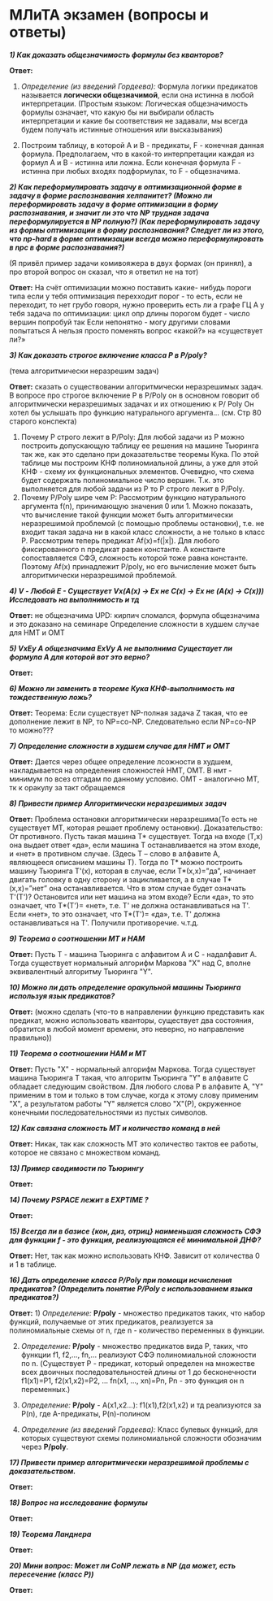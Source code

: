 # МЛиТА экзамен (вопросы и ответы)

***1) Как доказать общезначимость формулы без кванторов?***

**Ответ:**
1) *Определение (из введений Гордеева):* Формула логики предикатов называется **логически общезначимой**, если она истинна в любой интерпретации.
(Простым языком: Логическая общезначимость формулы означает, что какую бы ни выбирали область интерпретации и какие бы соответствия не задавали, мы всегда будем получать истинные отношения или высказывания)

2) Построим таблицу, в которой A и B - предикаты, F - конечная данная формула. Предполагаем, что в какой-то интерпретации каждая из формул A и B - истинна или ложна. Если конечная формула F - истинна при любых входях подформулах, то F - общезначима.

***2) Как переформулировать задачу в оптимизационной форме в задачу в форме распознавания хелпанитет? (Можно ли переформировать задачу в форме оптимизации в форму распознавания, и значит ли это что NP трудная задача переформулируется в NP полную?) (Как переформулировать задачу из формы оптимизации в форму распознавания? Следует ли из этого, что np-hard в форме оптимизации всегда можно переформулировать в npc в форме распознавания?)***

(Я привёл пример задачи комивояжера в двух формах (он принял), а про второй вопрос он сказал, что я ответил не на тот)

**Ответ:** На счёт оптимизации
можно поставить какие- нибудь пороги
типа если у тебя оптимизация перехходит порог - то есть, если не переходит, то нет
грубо говоря, нужно проверить 
есть ли а графе ГЦ
А у тебя задача по оптимизации: цикл опр длины
порогом будет - число вершин
попробуй так
Если непонятно - могу другими словами попытаться
А нельзя просто поменять вопрос «какой?» на «существует ли?»

***3) Как доказать строгое включение класса P в P/poly?***

(тема алгоритмически неразрешим задач)

**Ответ:** сказать о существовании алгоритмически неразрешимых задач.
В вопросе про строгое включение P в P/Poly он в основном говорит об алгоритмически неразрешимых задачах и их отношению к P/ Poly
Он хотел бы услышать про функцию натурального аргумента... (см. Стр 80 старого конспекта)

1) Почему P строго лежит в P/Poly:
Для любой задачи из P можно построить допускающую таблицу ее решения на машине Тьюринга так же, как это сделано при доказательстве теоремы Кука. По этой таблице мы построим КНФ полиномиальной длины, а уже для этой КНФ - схему их функциональных элементов. Очевидно, что схема будет содержать полиномиальное число вершин. Т.к. это выполняется для любой задачи из P то P строго лежит в P/Poly.
2) Почему P/Poly шире чем P:
Рассмотрим функцию натурального аргумента f(n), принимающую значения 0 или 1. Можно показать, что вычисление такой функции может быть алгоритмически неразрешимой проблемой (с помощью проблемы остановки), т.е. не входит такая задача ни в какой класс сложности, а не только в класс P. Рассмотрим теперь предикат Af(x)=f(|x|). Для любого фиксированного n предикат равен константе. А константе сопоставляется СФЭ, сложность которой тоже равна константе. Поэтому  Af(x) принадлежит P/poly, но  его вычисление может быть алгоритмически неразрешимой проблемой.

***4) V - Любой
Е - Существует
Vx(A(x) -> Ex не C(x) -> Ex не (A(x) -> C(x)))
Исследовать на выполнимость и тд***

**Ответ:** не общезначима
UPD: кирпич сломался, формула общезначима и это доказано на семинаре
Определение сложности в худшем случае для НМТ и ОМТ

***5) VxEy A общезначима
ExVy A не выполнима
Сущестаует ли формула А для которой вот это верно?***

**Ответ:**

***6) Можно ли заменить в теореме Кука КНФ-выполнимость на тождественную ложь?***

**Ответ:** 
Теорема: Если существует NP-полная задача Z такая, что ее дополнение лежит в NP, то  NP=co-NP.
Следовательно если NP=co-NP то можно???


***7) Определение сложности в худшем случае для НМТ и ОМТ***

**Ответ:** Дается через общее определение лсожности в худшем, накладывается на определения сложностей НМТ, ОМТ. В нмт - минимум по всез отгадам по данному условию. ОМТ - аналогично МТ, тк к оракулу за такт обращаемся

***8) Привести пример Алгоритмически неразрешимых задач***

**Ответ:** Проблема остановки алгоритмически неразрешима(То есть не существует МТ, которая решает проблему остановки).
Доказательство: От противного. Пусть такая машина T* существует. Тогда на входе (T,x) она выдает ответ «да», если машина Т останавливается на этом входе, и «нет» в противном случае. (Здесь Т – слово в алфавите А, являющееся описанием машины Т). Тогда по Т* можно построить машину Тьюринга T'(x), которая в случае, если T*(x,x)=”да”, начинает двигать головку в одну сторону и зацикливается, а в случае T*(x,x)=”нет” она останавливается. Что в этом случае будет означать T'(T')? Остановится или нет машина на этом входе? Если «да», то это означает, что T*(T')= «нет», т.е. T' не должна останавливаться на T'. Если «нет», то это означает, что T*(T')= «да», т.е. T'  должна останавливаться на T'. Получили противоречие. ч.т.д.

***9) Теорема о соотношении МТ и НАМ***

**Ответ:** Пусть T - машина Тьюринга с алфавитом A и С - надалфавит А. Тогда существует нормальный алгорифм Маркова "X" над С, вполне эквивалентный алгоритму Тьюринга "Y".

***10) Можно ли дать определение оракульной машины Тьюринга используя язык предикатов?***

**Ответ:** (можно сделать (что-то в направлении функцию представить как предикат, можно использовать кванторы, существует два состояния, обратится в любой момент времени, это неверно, но направление правильно))

***11) Теорема о соотношении НАМ и МТ***

**Ответ:** Пусть "X" - нормальный алгорифм Маркова. Тогда существует машина Тьюринга T такая, что алгоритм Тьюринга "Y" в алфавите C обладает следующим свойством. Для любого слова P в алфавите A, "Y" применим в том и только в том случае, когда к этому слову применим "X", а результатом работы "Y" является слово "X"(P), окруженное конечными последовательностями из пустых символов.

***12) Как связана сложность МТ и количество команд в ней***

**Ответ:** Никак, так как сложность МТ это количество тактов ее работы, которое не связано с множеством команд.

***13) Пример сводимости по Тьюрингу***

**Ответ:** 

***14) Почему PSPACE лежит в EXPTIME ?***

**Ответ:**

***15) Всегда ли в базисе {кон, диз, отриц} наименьшая сложность СФЭ для функции f - это функция, реализующаяся её минимальной ДНФ?***

**Ответ:** Нет, так как можно использовать КНФ. Зависит от количества 0 и 1 в таблице.

***16) Дать определение класса P/Poly при помощи исчисления предикатов? (Определить понятие P/Poly с использованием языка предикатов?)***

**Ответ:** 1) *Определение:* **P/poly** - множество предикатов таких, что набор функций, получаемые от этих предикатов, реализуется за полиномиальные схемы от n, где n - количество переменных в функции.

2) *Определение:* **P/poly** - множество предикатов вида P, таких, что функции f1, f2,..., fn,... реализуют СФЭ полиномиальной сложности по n. (Существует P - предикат, который определен на множестве всех двоичных последовательностей длины от 1 до бесконечности f1(x1)=P1, f2(x1,x2)=P2, ... fn(x1, ..., xn)=Pn,  Pn - это функция он n переменных.)

3) *Определение:* **P/poly** - A(x1,x2...): f1(x1),f2(x1,x2) и тд реализуются за P(n), где A-предикаты, P(n)-полином

4) *Определение (из введений Гордеева):* Класс булевых функций, для которых существуют схемы полиномиальной сложности обозначим через **P/poly**.


***17) Привести пример алгоритмически неразрешимой проблемы с доказательством.***

**Ответ:**

***18) Вопрос на исследование формулы***

**Ответ:**

***19) Теорема Ланднера***

**Ответ:**

***20) Мини вопрос: Может ли CoNP лежать в NP (да может, есть пересечение (класс P))***

**Ответ:**
